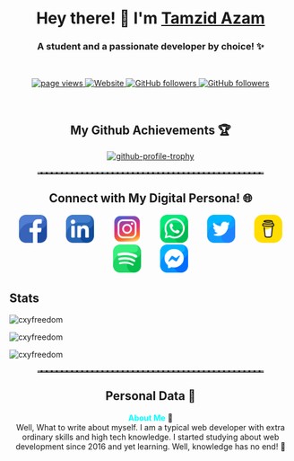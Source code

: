 <div>
  <h1 align="center">Hey there! 🚀 I'm <a href="https://tamzidazam.eu.org">Tamzid Azam</a></h1>
  <h3 align="center">A student and a passionate developer by choice! ✨</h3>
</div>
<br>
<p align="center">
  <a href="https://github.com/tamzidazam/tamzidazam">
    <img src="https://komarev.com/ghpvc/?username=tamzidazam" alt="page views" />
  </a>
  <a href="https://tamzidazam.eu.org">
    <img alt="Website" src="https://img.shields.io/website?url=https%3A%2F%2Ftamzidazam.eu.org">
  </a>
  <a href="https://github.com/tamzidazam?tab=followers">
    <img alt="GitHub followers" src="https://img.shields.io/github/followers/tamzidazam?style=flat&logo=github">
  </a>
  <a href="mailto:erebus041@gmail.com">
    <img alt="GitHub followers" src="https://img.shields.io/badge/gmail-c14438?style=flat&logo=Gmail&logoColor=white">
  </a>
  
</p>
<br>
<div>
  <h2 align="center">My Github Achievements 🏆</h2>
  <p align="center">
    <a href="https://github.com/ryo-ma/github-profile-trophy">
      <img src="https://github-profile-trophy.vercel.app/?username=tamzidazam&theme=onedark" alt="github-profile-trophy">
    </a>
  </p>
</div>

<hr style="border-top: 3px dashed #888; margin: 20px auto; width: 80%;">
<div>
  <h2 align="center">Connect with My Digital Persona! 🌐</h2>
  <p align="center">
    <a href="https://www.facebook.com/Erebus041" target="_blank" style="text-decoration: none; margin: 0 15px; display: inline-flex; align-items: center;">
      <img src="https://raw.githubusercontent.com/tamzidazam/tamzidazam/refs/heads/main/readme/facebook.png" alt="Facebook Icon" width="50" height="50" style="margin-right: 0px;">
    </a>
    <a href="http://linkedin.com/in/tamzidazam" target="_blank" style="text-decoration: none; margin: 0 15px; display: inline-flex; align-items: center;">
      <img src="https://raw.githubusercontent.com/tamzidazam/tamzidazam/refs/heads/main/readme/linkedin.png" alt="LinkedIn Icon" width="50" height="50" style="margin-right: 0px;">
    </a>
    <a href="https://www.instagram.com/tamzidazam/" target="_blank" style="text-decoration: none; margin: 0 15px; display: inline-flex; align-items: center;">
      <img src="https://raw.githubusercontent.com/tamzidazam/tamzidazam/refs/heads/main/readme/instagram.png" alt="Instagram Icon" width="50" height="50" style="margin-right: 0px;">
    </a>
    <a href="https://api.whatsapp.com/send?phone=8801516529398" target="_blank" style="text-decoration: none; margin: 0 15px; display: inline-flex; align-items: center;">
      <img src="https://raw.githubusercontent.com/tamzidazam/tamzidazam/refs/heads/main/readme/whatsapp.png" alt="Whatsapp Icon" width="50" height="50" style="margin-right: 0px;">
    </a>
    <a href="https://x.com/tamzidazam" target="_blank" style="text-decoration: none; margin: 0 15px; display: inline-flex; align-items: center;">
      <img src="https://raw.githubusercontent.com/tamzidazam/tamzidazam/refs/heads/main/readme/twitter.png" alt="Twitter Icon" width="50" height="50" style="margin-right: 0px;">
    </a>
    <a href="https://buymeacoffee.com/tamzidazam" target="_blank" style="text-decoration: none; margin: 0 15px; display: inline-flex; align-items: center;">
      <img src="https://raw.githubusercontent.com/tamzidazam/tamzidazam/refs/heads/main/readme/coffee.png" alt="Buy Me A Coffee" width="50" height="50" style="border-radius: 15px;">
    </a>
    <a href="https://open.spotify.com/user/6bosf7kzuzirhgdhubfxocgp4" target="_blank" style="text-decoration: none; margin: 0 15px; display: inline-flex; align-items: center;">
      <img src="https://raw.githubusercontent.com/tamzidazam/tamzidazam/refs/heads/main/readme/spotify.png" alt="Spotify" width="50" height="50">
    </a>
    <a href="https://m.me/Erebus041" target="_blank" style="text-decoration: none; margin: 0 15px; display: inline-flex; align-items: center;">
      <img src="https://raw.githubusercontent.com/tamzidazam/tamzidazam/refs/heads/main/readme/messenger.png" alt="Facebook Messenger" width="50" height="50">
    </a>    
  </p>
</div>

## Stats
<div>
<p><img src="https://github-readme-stats.vercel.app/api?username=cxyfreedom&theme=material-palenight&hide_border=false&include_all_commits=false&count_private=false" alt="cxyfreedom" /></p>
<p><img src="https://github-readme-streak-stats.herokuapp.com/?user=cxyfreedom&theme=material-palenight&hide_border=false" alt="cxyfreedom" /></p>
<p><img src="https://github-readme-stats.vercel.app/api/top-langs/?username=cxyfreedom&theme=material-palenight&hide_border=false&include_all_commits=false&count_private=false&layout=compact" alt="cxyfreedom" /></p>
</div>

<hr style="border-top: 3px dashed #888; margin: 20px auto; width: 80%;">
<div>
  <h2 align="center">Personal Data 🧠</h2>
  <p align="center">
    <strong><span style="color: #00FFFF;">About Me</span></strong> 📡<br>
    Well, What to write about myself. I am a typical web developer with extra ordinary skills and high tech knowledge. I started studying about web development since 2016 and yet learning. Well, knowledge has no end! 🌌
  </p>
</div>
